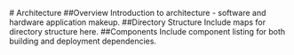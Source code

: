 #<i class="icon-building"></i> Architecture
##Overview
Introduction to architecture - software and hardware application makeup.
##Directory Structure
Include maps for directory structure here.
##Components
  Include component listing for both building and deployment dependencies.
  